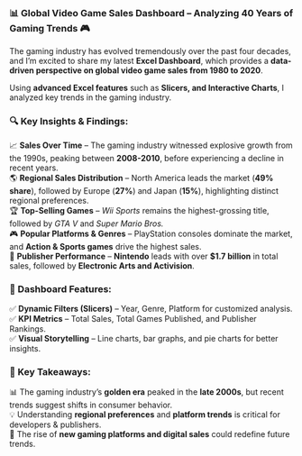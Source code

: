 ### **📊 Global Video Game Sales Dashboard – Analyzing 40 Years of Gaming Trends 🎮**  

The gaming industry has evolved tremendously over the past four decades, and I’m excited to share my latest **Excel Dashboard**, which provides a **data-driven perspective on global video game sales from 1980 to 2020**.  

Using **advanced Excel features** such as **Slicers, and Interactive Charts**, I analyzed key trends in the gaming industry.  

### **🔍 Key Insights & Findings:**  
📈 **Sales Over Time** – The gaming industry witnessed explosive growth from the 1990s, peaking between **2008-2010**, before experiencing a decline in recent years.  
🌎 **Regional Sales Distribution** – North America leads the market (**49% share**), followed by Europe (**27%**) and Japan (**15%**), highlighting distinct regional preferences.  
🏆 **Top-Selling Games** – *Wii Sports* remains the highest-grossing title, followed by *GTA V* and *Super Mario Bros.*  
🎮 **Popular Platforms & Genres** – PlayStation consoles dominate the market, and **Action & Sports games** drive the highest sales.  
🏢 **Publisher Performance** – **Nintendo** leads with over **$1.7 billion** in total sales, followed by **Electronic Arts and Activision**.  

### **📌 Dashboard Features:**  
✅ **Dynamic Filters (Slicers)** – Year, Genre, Platform for customized analysis.  
✅ **KPI Metrics** – Total Sales, Total Games Published, and Publisher Rankings.  
✅ **Visual Storytelling** – Line charts, bar graphs, and pie charts for better insights.  

### **🎯 Key Takeaways:**  
📊 The gaming industry’s **golden era** peaked in the **late 2000s**, but recent trends suggest shifts in consumer behavior.  
💡 Understanding **regional preferences** and **platform trends** is critical for developers & publishers.  
🚀 The rise of **new gaming platforms and digital sales** could redefine future trends.  
